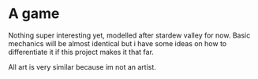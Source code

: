 # A game

Nothing super interesting yet, modelled after stardew valley for now. Basic mechanics will be almost identical but i have some ideas on how to differentiate it if this project makes it that far.

All art is very similar because im not an artist.
